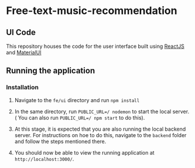 # Free-text-music-recommendation


## UI Code

This repository houses the code for the user interface built using [ReactJS](https://reactjs.org/) and [MaterialUI](https://mui.com/) 

## Running the application

### Installation 

1. Navigate to the `fe/ui` directory and run ```npm install``` 

2. In the same directory, run `PUBLIC_URL=/ nodemon` to start the local server.( You can also run `PUBLIC_URL=/ npm start` to do this).

3. At this stage, it is expected that you are also running the local backend server. For instructions on hoe to do this, navigate to the `backend` folder and follow the steps mentioned there.

4. You should now be able to view the running application at `http://localhost:3000/`.
